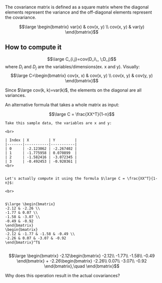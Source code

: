 The covariance matrix is defined as a square matrix where the diagonal elements represent the variance and the off-diagonal elements represent the covariance.

$$\large \begin{bmatrix}
var(x) & cov(x, y) \\
cov(x, y) & var(y)
\end{bmatrix}$$

## How to compute it
$$\large C_{i,j}=cov(D_i\,, \;D_j)$$where $D_i$ and $D_j$ are the variables/dimensions(ex. x and y).
Visually:
$$\large C=\begin{bmatrix}
cov(x, x) & cov(x, y) \\
cov(x, y) & cov(y, y)
\end{bmatrix}$$

Since $\large cov(k, k)=var(k)$, the elements on the diagonal are all variances.

An alternative formula that takes a whole matrix as input:

$$\large C = \frac{XX^T}{1-n}$$

```ad-example
Take this sample data, the variables are x and y:

<br> 

| Index | X         | Y         |
|-------|-----------|-----------|
| 0     | -2.123062 | -2.267402 |
| 1     | -1.775958 | 0.070899  |
| 2     | -1.582416 | -3.072345 |
| 3     | -0.492453 | -0.920361 |
<br>


Let's actually compute it using the formula $\large C = \frac{XX^T}{1-n}$:

<br>


$\large \begin{bmatrix}
-2.12 & -2.26 \\
-1.77 & 0.07 \\
-1.58 & -3.07 \\
-0.49 & -0.92
\end{bmatrix} 
\begin{bmatrix}
-2.12 & -1.77 & -1.58 & -0.49 \\
-2.26 & 0.07 & -3.07 & -0.92
\end{bmatrix}^T$


```

$$\large \begin{bmatrix}
-2.12\begin{bmatrix}
-2.12\\
-1.77\\
-1.58\\
-0.49
\end{bmatrix} + 
-2.26\begin{bmatrix}
-2.26\\
0.07\\
-3.07\\
-0.92
\end{bmatrix},\quad
\end{bmatrix}$$

Why does this operation result in the actual covariances?
